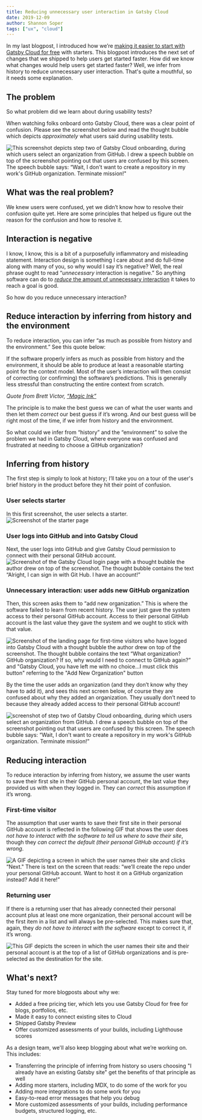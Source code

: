 ```yaml
---
title: Reducing unnecessary user interaction in Gatsby Cloud
date: 2019-12-09
author: Shannon Soper
tags: ["ux", "cloud"]
---
```


In my last blogpost, I introduced how we’re [making it easier to start with Gatsby Cloud for free](https://www.gatsbyjs.org/blog/2019-11-25-getting-started-with-gatsby-cloud/) with starters. This blogpost introduces the next set of changes that we shipped to help users get started faster. How did we know what changes would help users get started faster? Well, we infer from history to reduce unnecessary user interaction. That's quite a mouthful, so it needs some explanation.

## The problem

So what problem did we learn about during usability tests?

When watching folks onboard onto Gatsby Cloud, there was a clear point of confusion. Please see the screenshot below and read the thought bubble which depicts _approximately_ what users said during usability tests.

![This screenshot depicts step two of Gatsby Cloud onboarding, during which users select an organization from GitHub. I drew a speech bubble on top of the screenshot pointing out that users are confused by this screen. The speech bubble says: “Wait, I don't want to create a repository in my work's GitHub organization. Terminate mission!"](select-work-org-confusion.png)

## What was the real problem?

We knew users were confused, yet we didn’t know how to resolve their confusion quite yet. Here are some principles that helped us figure out the reason for the confusion and how to resolve it.

## Interaction is negative

I know, I know, this is a bit of a purposefully inflammatory and misleading statement. Interaction design is something I care about and do full-time along with many of you, so why would I say it’s negative? Well, the real phrase ought to read “_unnecessary_ interaction is negative.” So anything software can do to [_reduce_ the amount of unnecessary interaction](http://worrydream.com/MagicInk/#p145) it takes to reach a goal is good.

So how do you reduce unnecessary interaction?

## Reduce interaction by inferring from history and the environment

To reduce interaction, you can infer “as much as possible from history and the environment.” See this quote below:

<Pullquote>
  If the software properly infers as much as possible from history and the
  environment, it should be able to produce at least a reasonable starting point
  for the context model. Most of the user’s interaction will then consist of
  correcting (or confirming) the software’s predictions. This is generally less
  stressful than constructing the entire context from scratch.
</Pullquote>

_Quote from Brett Victor, [“Magic Ink”](http://worrydream.com/MagicInk/#p173)_

The principle is to make the best guess we can of what the user wants and then let them _correct_ our best guess if it’s wrong. And our best guess will be right most of the time, if we infer from history and the environment.

So what could we infer from “history” and the “environment” to solve the problem we had in Gatsby Cloud, where everyone was confused and frustrated at needing to choose a GitHub organization?

## Inferring from history

The first step is simply to look at history; I’ll take you on a tour of the user's brief history in the product before they hit their point of confusion.

### User selects starter

In this first screenshot, the user selects a starter. ![Screenshot of the starter page](final-state.png)

### User logs into GitHub and into Gatsby Cloud

Next, the user logs into GitHub and give Gatsby Cloud permission to connect with their personal GitHub account. ![Screenshot of the Gatsby Cloud login page with a thought bubble the author drew on top of the screenshot. The thought bubble contains the text “Alright, I can sign in with Git Hub. I have an account!”](cloud-login-400.png)

### Unnecessary interaction: user adds new GitHub organization

Then, this screen asks them to “add new organization.” This is where the software failed to learn from recent history. The user just gave the system access to their personal GitHub account. Access to their personal GitHub account is the last value they gave the system and we ought to stick with that value.

![Screenshot of the landing page for first-time visitors who have logged into Gatsby Cloud with a thought bubble the author drew on top of the screenshot. The thought bubble contains the text “What organization? GitHub organization? If so, why would I need to connect to GitHub again?” and "Gatsby Cloud, you have left me with no choice...I must click this button" referring to the "Add New Organization" button](add-new-org-confusion.png)

By the time the user adds an organization (and they don’t know why they have to add it), and sees this next screen below, of course they are confused about why they added an organization. They usually don’t need to because they already added access to their personal GitHub account!

![screenshot of step two of Gatsby Cloud onboarding, during which users select an organization from GitHub. I drew a speech bubble on top of the screenshot pointing out that users are confused by this screen. The speech bubble says: “Wait, I don't want to create a repository in my work's GitHub organization. Terminate mission!”](select-work-org-confusion.png)

## Reducing interaction

To reduce interaction by inferring from history, we assume the user wants to save their first site in their GitHub personal account, the last value they provided us with when they logged in. They can _correct_ this assumption if it’s wrong.

### First-time visitor

The assumption that user wants to save their first site in their personal GitHub account is reflected in the following GIF that shows the user does _not have to interact with the software to tell us where to save their site_, though they _can correct the default (their personal GitHub account) if it’s wrong_.

![A GIF depicting a screen in which the user names their site and clicks “Next." There is text on the screen that reads: “we’ll create the repo under your personal GitHub account. Want to host it on a GitHub organization instead? Add it here!”](create-new-site.gif)

### Returning user

If there is a returning user that has already connected their personal account plus at least one more organization, their personal account will be the first item in a list and will always be pre-selected. This makes sure that, again, they _do not have to interact with the software_ except to correct it, if it’s wrong.

![This GIF depicts the screen in which the user names their site and their personal account is at the top of a list of GitHub organizations and is pre-selected as the destination for the site.](return-visitor.gif)

## What's next?

Stay tuned for more blogposts about why we:

- Added a free pricing tier, which lets you use Gatsby Cloud for free for blogs, portfolios, etc.
- Made it easy to connect existing sites to Cloud
- Shipped Gatsby Preview
- Offer customized assessments of your builds, including Lighthouse scores

As a design team, we'll also keep blogging about what we’re working on. This includes:

- Transferring the principle of inferring from history so users choosing "I already have an existing Gatsby site" get the benefits of that principle as well
- Adding more starters, including MDX, to do some of the work for you
- Adding more integrations to do some work for you
- Easy-to-read error messages that help you debug
- More customized assessments of your builds, including performance budgets, structured logging, etc.
